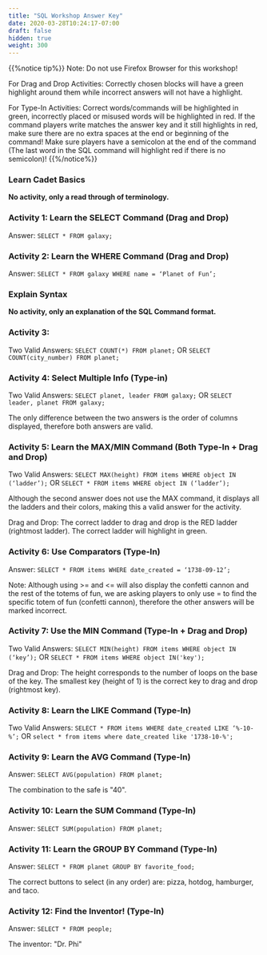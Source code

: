 ```yaml
---
title: "SQL Workshop Answer Key"
date: 2020-03-28T10:24:17-07:00
draft: false
hidden: true
weight: 300
---
```

{{%notice tip%}}
Note: Do not use Firefox Browser for this workshop!

For Drag and Drop Activities: Correctly chosen blocks will have a green highlight around them while incorrect answers will not have a highlight.

For Type-In Activities: Correct words/commands will be highlighted in green, incorrectly placed or misused words will be highlighted in red. If the command players write matches the answer key and it still highlights in red, make sure there are no extra spaces at the end or beginning of the command! Make sure players have a semicolon at the end of the command (The last word in the SQL command will highlight red if there is no semicolon)!
{{%/notice%}}

### Learn Cadet Basics
**No activity, only a read through of terminology.**

### Activity 1: Learn the SELECT Command (Drag and Drop)
Answer: `SELECT * FROM galaxy;`

### Activity 2: Learn the WHERE Command (Drag and Drop)
Answer: `SELECT * FROM galaxy WHERE name = ‘Planet of Fun’;`

### Explain Syntax
**No activity, only an explanation of the SQL Command format.**

### Activity 3: 
Two Valid Answers:
`SELECT COUNT(*) FROM planet;` OR `SELECT COUNT(city_number) FROM planet;`

### Activity 4: Select Multiple Info (Type-in)
Two Valid Answers: `SELECT planet, leader FROM galaxy;` OR `SELECT leader, planet FROM galaxy;`

The only difference between the two answers is the order of columns displayed, therefore both answers are valid.

### Activity 5: Learn the MAX/MIN Command (Both Type-In + Drag and Drop)
Two Valid Answers: `SELECT MAX(height) FROM items WHERE object IN (‘ladder’);` OR `SELECT * FROM items WHERE object IN (‘ladder’);`

Although the second answer does not use the MAX command, it displays all the ladders and their colors, making this a valid answer for the activity.

Drag and Drop: The correct ladder to drag and drop is the RED ladder (rightmost ladder). The correct ladder will highlight in green.

### Activity 6: Use Comparators (Type-In)
Answer: `SELECT * FROM items WHERE date_created = ‘1738-09-12’;`

Note: Although using >= and <= will also display the confetti cannon and the rest of the totems of fun, we are asking players to only use = to find the specific totem of fun (confetti cannon), therefore the other answers will be marked incorrect.

### Activity 7: Use the MIN Command (Type-In + Drag and Drop)
Two Valid Answers: `SELECT MIN(height) FROM items WHERE object IN (‘key’);` OR `SELECT * FROM items WHERE object IN('key');`

Drag and Drop: The height corresponds to the number of loops on the base of the key. The smallest key (height of 1) is the correct key to drag and drop (rightmost key).

### Activity 8: Learn the LIKE Command (Type-In)
Two Valid Answers: `SELECT * FROM items WHERE date_created LIKE ‘%-10-%’;` OR `select * from items where date_created like '1738-10-%';`

### Activity 9: Learn the AVG Command (Type-In)
Answer: `SELECT AVG(population) FROM planet;`

The combination to the safe is "40".

### Activity 10: Learn the SUM Command (Type-In)
Answer: `SELECT SUM(population) FROM planet;`

### Activity 11: Learn the GROUP BY Command (Type-In)
Answer: `SELECT * FROM planet GROUP BY favorite_food;`

The correct buttons to select (in any order) are: pizza, hotdog, hamburger, and taco.

### Activity 12: Find the Inventor! (Type-In)
Answer: `SELECT * FROM people;`

The inventor: "Dr. Phi"

